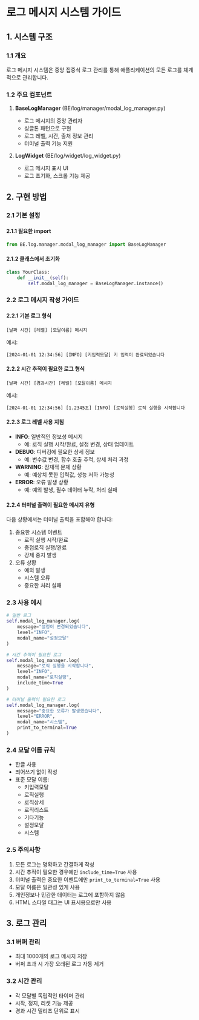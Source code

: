 # 로그 메시지 시스템 가이드

## 1. 시스템 구조

### 1.1 개요
로그 메시지 시스템은 중앙 집중식 로그 관리를 통해 애플리케이션의 모든 로그를 체계적으로 관리합니다.

### 1.2 주요 컴포넌트
1. **BaseLogManager** (BE/log/manager/modal_log_manager.py)
   - 로그 메시지의 중앙 관리자
   - 싱글톤 패턴으로 구현
   - 로그 레벨, 시간, 출처 정보 관리
   - 터미널 출력 기능 지원

2. **LogWidget** (BE/log/widget/log_widget.py)
   - 로그 메시지 표시 UI
   - 로그 초기화, 스크롤 기능 제공

## 2. 구현 방법

### 2.1 기본 설정

#### 2.1.1 필요한 import
```python
from BE.log.manager.modal_log_manager import BaseLogManager
```

#### 2.1.2 클래스에서 초기화
```python
class YourClass:
    def __init__(self):
        self.modal_log_manager = BaseLogManager.instance()
```

### 2.2 로그 메시지 작성 가이드

#### 2.2.1 기본 로그 형식
```
[날짜 시간] [레벨] [모달이름] 메시지
```
예시:
```
[2024-01-01 12:34:56] [INFO] [키입력모달] 키 입력이 완료되었습니다
```

#### 2.2.2 시간 추적이 필요한 로그 형식
```
[날짜 시간] [경과시간] [레벨] [모달이름] 메시지
```
예시:
```
[2024-01-01 12:34:56] [1.2345초] [INFO] [로직실행] 로직 실행을 시작합니다
```

#### 2.2.3 로그 레벨 사용 지침
- **INFO**: 일반적인 정보성 메시지
  - 예: 로직 실행 시작/완료, 설정 변경, 상태 업데이트
- **DEBUG**: 디버깅에 필요한 상세 정보
  - 예: 변수값 변경, 함수 호출 추적, 상세 처리 과정
- **WARNING**: 잠재적 문제 상황
  - 예: 예상치 못한 입력값, 성능 저하 가능성
- **ERROR**: 오류 발생 상황
  - 예: 예외 발생, 필수 데이터 누락, 처리 실패

#### 2.2.4 터미널 출력이 필요한 메시지 유형
다음 상황에서는 터미널 출력을 포함해야 합니다:
1. 중요한 시스템 이벤트
   - 로직 실행 시작/완료
   - 중첩로직 실행/완료
   - 강제 중지 발생
2. 오류 상황
   - 예외 발생
   - 시스템 오류
   - 중요한 처리 실패

### 2.3 사용 예시
```python
# 일반 로그
self.modal_log_manager.log(
    message="설정이 변경되었습니다",
    level="INFO",
    modal_name="설정모달"
)

# 시간 추적이 필요한 로그
self.modal_log_manager.log(
    message="로직 실행을 시작합니다",
    level="INFO",
    modal_name="로직실행",
    include_time=True
)

# 터미널 출력이 필요한 로그
self.modal_log_manager.log(
    message="중요한 오류가 발생했습니다",
    level="ERROR",
    modal_name="시스템",
    print_to_terminal=True
)
```

### 2.4 모달 이름 규칙
- 한글 사용
- 띄어쓰기 없이 작성
- 표준 모달 이름:
  - 키입력모달
  - 로직실행
  - 로직상세
  - 로직리스트
  - 기타기능
  - 설정모달
  - 시스템

### 2.5 주의사항
1. 모든 로그는 명확하고 간결하게 작성
2. 시간 추적이 필요한 경우에만 `include_time=True` 사용
3. 터미널 출력은 중요한 이벤트에만 `print_to_terminal=True` 사용
4. 모달 이름은 일관성 있게 사용
5. 개인정보나 민감한 데이터는 로그에 포함하지 않음
6. HTML 스타일 태그는 UI 표시용으로만 사용

## 3. 로그 관리

### 3.1 버퍼 관리
- 최대 1000개의 로그 메시지 저장
- 버퍼 초과 시 가장 오래된 로그 자동 제거

### 3.2 시간 관리
- 각 모달별 독립적인 타이머 관리
- 시작, 정지, 리셋 기능 제공
- 경과 시간 밀리초 단위로 표시

